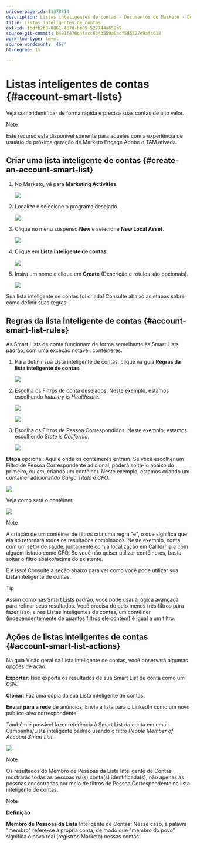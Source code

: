 ```yaml
---
unique-page-id: 11378814
description: Listas inteligentes de contas - Documentos do Marketo - Documentação do produto
title: Listas inteligentes de contas
exl-id: fbdfb2b8-0061-467d-be89-527744a659a9
source-git-commit: b491f476c4facc6343559a0acf5d5527e9afc618
workflow-type: tm+mt
source-wordcount: '467'
ht-degree: 1%

---
```


# Listas inteligentes de contas {#account-smart-lists}

Veja como identificar de forma rápida e precisa suas contas de alto valor.

>[!NOTE]
>
>Este recurso está disponível somente para aqueles com a experiência de usuário de próxima geração de Marketo Engage Adobe e TAM ativada.

## Criar uma lista inteligente de contas {#create-an-account-smart-list}

1. No Marketo, vá para **Marketing Activities**.

   ![](assets/account-smart-lists-1.png)

1. Localize e selecione o programa desejado.

   ![](assets/account-smart-lists-2.png)

1. Clique no menu suspenso **New** e selecione **New Local Asset**.

   ![](assets/account-smart-lists-3.png)

1. Clique em **Lista inteligente de contas**.

   ![](assets/account-smart-lists-4.png)

1. Insira um nome e clique em **Create** (Descrição e rótulos são opcionais).

   ![](assets/account-smart-lists-5.png)

Sua lista inteligente de contas foi criada! Consulte abaixo as etapas sobre como definir suas regras.

## Regras da lista inteligente de contas {#account-smart-list-rules}

As Smart Lists de conta funcionam de forma semelhante às Smart Lists padrão, com uma exceção notável: contêineres.

1. Para definir sua Lista inteligente de contas, clique na guia **Regras da lista inteligente de contas**.

   ![](assets/account-smart-lists-6.png)

1. Escolha os Filtros de conta desejados. Neste exemplo, estamos escolhendo _Industry is Healthcare_.

   ![](assets/account-smart-lists-7.png)

   ![](assets/account-smart-lists-8.png)

1. Escolha os Filtros de Pessoa Correspondidos. Neste exemplo, estamos escolhendo _State is California_.

   ![](assets/account-smart-lists-9.png)

**Etapa** opcional: Aqui é onde os contêineres entram. Se você escolher um Filtro de Pessoa Correspondente adicional, poderá soltá-lo abaixo do primeiro, ou _em_, criando um contêiner. Neste exemplo, estamos criando um container adicionando _Cargo Título é CFO_.

![](assets/account-smart-lists-10.png)

Veja como será o contêiner.

![](assets/account-smart-lists-11.png)

>[!NOTE]
>
>A criação de um contêiner de filtros cria uma regra &quot;e&quot;, o que significa que ela só retornará todos os resultados combinados. Neste exemplo, conta com um setor de saúde, juntamente com a localização em California _e_ com alguém listado como CFO. Se você não quiser utilizar contêineres, basta soltar o filtro abaixo/acima do existente.

E é isso! Consulte a seção abaixo para ver como você pode utilizar sua Lista inteligente de contas.

>[!TIP]
>
>Assim como nas Smart Lists padrão, você pode usar a lógica avançada para refinar seus resultados. Você precisa de pelo menos três filtros para fazer isso, e nas Listas inteligentes de contas, um contêiner (independentemente de quantos filtros ele contém) é igual a um filtro.

## Ações de listas inteligentes de contas {#account-smart-list-actions}

Na guia Visão geral da Lista inteligente de contas, você observará algumas opções de ação.

**Exportar**: Isso exporta os resultados de sua Smart List de conta como um CSV.

**Clonar**: Faz uma cópia da sua Lista inteligente de contas.

**Enviar para a rede** de anúncios: Envia a lista para o LinkedIn como um novo público-alvo correspondente.

Também é possível fazer referência à Smart List da conta em uma Campanha/Lista inteligente padrão usando o filtro _People Member of Account Smart List_.

![](assets/account-smart-lists-12.png)

>[!NOTE]
>
>Os resultados do Membro de Pessoas da Lista Inteligente de Contas mostrarão todas as pessoas na(s) conta(s) identificada(s), não apenas as pessoas encontradas por meio de filtros de Pessoa Correspondente na lista inteligente de contas.

>[!NOTE]
>
>**Definição**
>
>**Membro de Pessoas da Lista** Inteligente de Contas: Nesse caso, a palavra &quot;membro&quot; refere-se à própria conta, de modo que &quot;membro do povo&quot; significa o povo real (registros Marketo) nessas contas.
